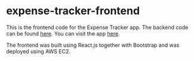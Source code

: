 # expense-tracker-frontend
This is the frontend code for the Expense Tracker app. The backend code can be found [here](https://github.com/lxingern/expense-tracker-backend). You can visit the app [here](http://ec2-54-169-253-204.ap-southeast-1.compute.amazonaws.com/expenses).

The frontend was built using React.js together with Bootstrap and was deployed using AWS EC2.
